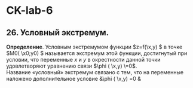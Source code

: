 # CK-lab-6
## 26. Условный экстремум.
**Определение**. Условным экстремумом функции $z=f(\x,y) \$ в точке $M0( \x0;y0) \$ называется экстремум этой функции, достигнутый при условии, что переменные $x$ и $y$ в окрестности данной точки удовлетворяют уравнению связи $\phi ( \x,y) \=0$. <br/>
Название «условный» экстремум связано с тем, что на переменные наложено дополнительное условие &\phi ( \x,y) \=0 & <br/>

